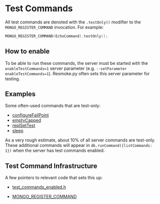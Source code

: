 # Test Commands

All test commands are denoted with the `.testOnly()` modifier to the `MONGO_REGISTER_COMMAND` invocation.
For example:

```c++
MONGO_REGISTER_COMMAND(EchoCommand).testOnly();
```

## How to enable

To be able to run these commands, the server must be started with the `enableTestCommands=1`
server parameter (e.g. `--setParameter enableTestCommands=1`). Resmoke.py often sets this server
parameter for testing.

## Examples

Some often-used commands that are test-only:

- [configureFailPoint][fail_point_cmd]
- [emptyCapped][empty_capped_cmd]
- [replSetTest][repl_set_test_cmd]
- [sleep][sleep_cmd]

As a very rough estimate, about 10% of all server commands are test-only. These additional commands
will appear in `db.runCommand({listCommands: 1})` when the server has test commands enabled.

## Test Command Infrastructure

A few pointers to relevant code that sets this up:

- [test_commands_enabled.h][test_commands_enabled]

- [MONGO_REGISTER_COMMAND][register_command]


[empty_capped_cmd]: ../src/mongo/db/commands/test_commands.cpp
[fail_point_cmd]: ../src/mongo/db/commands/fail_point_cmd.cpp
[register_command]: ../src/mongo/db/commands.h
[repl_set_test_cmd]: ../src/mongo/db/repl/repl_set_commands.cpp
[sleep_cmd]: ../src/mongo/db/commands/sleep_command.cpp
[test_commands_enabled]: ../src/mongo/db/commands/test_commands_enabled.h
